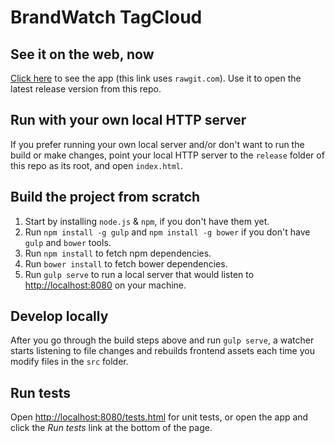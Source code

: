 # BrandWatch TagCloud

## See it on the web, now

[Click here](http://rawgit.com/ingdir/bw-test/master/release/index.html) to see the app (this link uses `rawgit.com`).
Use it to open the latest release version from this repo.

## Run with your own local HTTP server

If you prefer running your own local server and/or don't want to run the build or make changes, point your local
HTTP server to the `release` folder of this repo as its root, and open `index.html`.

## Build the project from scratch

1. Start by installing `node.js` & `npm`, if you don't have them yet.
2. Run `npm install -g gulp` and `npm install -g bower` if you don't have `gulp` and `bower` tools.
3. Run `npm install` to fetch npm dependencies.
4. Run `bower install` to fetch bower dependencies.
5. Run `gulp serve` to run a local server that would listen to [http://localhost:8080](http://localhost:8080) on your machine.

## Develop locally

After you go through the build steps above and run `gulp serve`, a watcher starts listening to file changes
and rebuilds frontend assets each time you modify files in the `src` folder.

## Run tests

Open [http://localhost:8080/tests.html](http://localhost:8080/tests.html) for unit tests,
or open the app and click the *Run tests* link at the bottom of the page.


